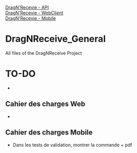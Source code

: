 [DragN'Recevie - API](https://github.com/KadenHD/DragNReceive_API/)<br>
[DragN'Recevie - WebClient](https://github.com/KadenHD/DragNReceive_WebClient/)<br>
[DragN'Recevie - Mobile](https://github.com/KadenHD/DragNReceive_Mobile/)

# DragNReceive_General

 All files of the DragNReceive Project

# TO-DO

- 

## Cahier des charges Web

- 

## Cahier des charges Mobile

- Dans les tests de validation, montrer la commande + pdf
